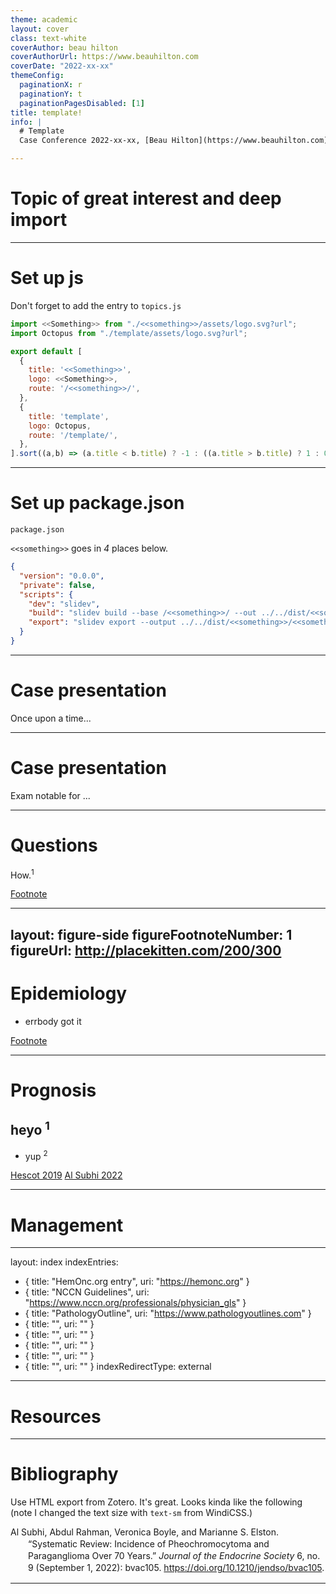 ```yaml
---
theme: academic
layout: cover
class: text-white
coverAuthor: beau hilton 
coverAuthorUrl: https://www.beauhilton.com
coverDate: "2022-xx-xx"
themeConfig:
  paginationX: r
  paginationY: t
  paginationPagesDisabled: [1]
title: template!
info: |
  # Template
  Case Conference 2022-xx-xx, [Beau Hilton](https://www.beauhilton.com)

---
```


# Topic of great interest and deep import

---

# Set up js

Don't forget to add the entry to `topics.js`

```js {1,5-9}
import <<Something>> from "./<<something>>/assets/logo.svg?url";
import Octopus from "./template/assets/logo.svg?url";

export default [
  {
    title: '<<Something>>',
    logo: <<Something>>,
    route: '/<<something>>/',
  },
  {
    title: 'template',
    logo: Octopus,
    route: '/template/',
  },
].sort((a,b) => (a.title < b.title) ? -1 : ((a.title > b.title) ? 1 : 0))
```

---

# Set up package.json

`package.json`

`<<something>>` goes in *4* places below.

```json {6-7}
{
  "version": "0.0.0",
  "private": false,
  "scripts": {
    "dev": "slidev",
    "build": "slidev build --base /<<something>>/ --out ../../dist/<<something>>",
    "export": "slidev export --output ../../dist/<<something>>/<<something>>.pdf"
  }
}

```

---

# Case presentation

Once upon a time...

---

# Case presentation

<v-clicks>

Exam notable for ...

</v-clicks>

---

# Questions

How.<sup>1</sup>

<Footnotes separator>
  <Footnote :number=1><a href="https://beauhilton.com" rel="noreferrer" target="_blank">Footnote</a></Footnote>
</Footnotes>

---
layout: figure-side
figureFootnoteNumber: 1
figureUrl: http://placekitten.com/200/300
---


# Epidemiology

<v-clicks>

- errbody got it

</v-clicks>


<Footnotes separator>
  <Footnote :number=1><a href="https://beauhilton.com" rel="noreferrer" target="_blank">Footnote</a></Footnote>
</Footnotes>

---

# Prognosis

<v-clicks>

## heyo <sup>1</sup>

- yup <sup>2</sup>

</v-clicks>

<Footnotes separator>
  <Footnote :number=1><a href="https://doi.org/10.1210/jc.2018-01968" rel="noreferrer" target="_blank">Hescot 2019</a></Footnote>
  <Footnote :number=2><a href="https://doi.org/10.3803%2FEnM.2020.35.1.157" rel="noreferrer" target="_blank">Al Subhi 2022</a></Footnote>
</Footnotes>

---

# Management

---
layout: index
indexEntries:
  - { title: "HemOnc.org entry", uri: "https://hemonc.org" }
  - { title: "NCCN Guidelines", uri: "https://www.nccn.org/professionals/physician_gls" }
  - { title: "PathologyOutline", uri: "https://www.pathologyoutlines.com" }
  - { title: "", uri: "" }
  - { title: "", uri: "" }
  - { title: "", uri: "" }
  - { title: "", uri: "" }
  - { title: "", uri: "" }
indexRedirectType: external
---

# Resources

---

# Bibliography

Use HTML export from Zotero. 
It's great. 
Looks kinda like the following 
(note I changed the text size with `text-sm` from WindiCSS.)

<div class="csl-bib-body text-sm" style="line-height: 1.35; margin-left: 2em; text-indent:-2em;">
  <div class="csl-entry">Al Subhi, Abdul Rahman, Veronica Boyle, and Marianne S. Elston. “Systematic Review: Incidence of Pheochromocytoma and Paraganglioma Over 70 Years.” <i>Journal of the Endocrine Society</i> 6, no. 9 (September 1, 2022): bvac105. <a href="https://doi.org/10.1210/jendso/bvac105">https://doi.org/10.1210/jendso/bvac105</a>.</div>
  <span class="Z3988" title="url_ver=Z39.88-2004&amp;ctx_ver=Z39.88-2004&amp;rfr_id=info%3Asid%2Fzotero.org%3A2&amp;rft_id=info%3Adoi%2F10.1210%2Fjendso%2Fbvac105&amp;rft_id=info%3Apmid%2F35919261&amp;rft_val_fmt=info%3Aofi%2Ffmt%3Akev%3Amtx%3Ajournal&amp;rft.genre=article&amp;rft.atitle=Systematic%20Review%3A%20Incidence%20of%20Pheochromocytoma%20and%20Paraganglioma%20Over%2070%20Years&amp;rft.jtitle=Journal%20of%20the%20Endocrine%20Society&amp;rft.stitle=J%20Endocr%20Soc&amp;rft.volume=6&amp;rft.issue=9&amp;rft.aufirst=Abdul%20Rahman&amp;rft.aulast=Al%20Subhi&amp;rft.au=Abdul%20Rahman%20Al%20Subhi&amp;rft.au=Veronica%20Boyle&amp;rft.au=Marianne%20S.%20Elston&amp;rft.date=2022-09-01&amp;rft.pages=bvac105&amp;rft.issn=2472-1972&amp;rft.language=eng"></span>
</div>

---
